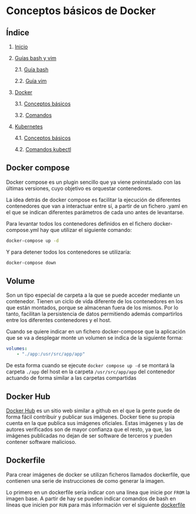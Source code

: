 # Conceptos básicos de Docker

## Índice

1. [Inicio](../../../)
2. [Guías bash y vim](../Guias_bash_y_vim/)

    2.1. [Guía bash](../Guias_bash_y_vim/bash.md)

    2.2. [Guía vim](../Guias_bash_y_vim/vim.md)
 
3. [Docker](../Docker/)

    3.1. [Conceptos básicos](./Conceptos.md)
    
    3.2. [Comandos](./comandos.md)

4. [Kubernetes](../Kubernetes/)

    4.1. [Conceptos básicos](../Kubernetes/Conceptos.md)

    4.2. [Comandos kubectl](../Kubernetes//Comandos_kubectl.md)


## Docker compose

Docker compose es un plugin sencillo que ya viene preinstalado con las últimas versiones, cuyo objetivo es orquestar contenedores.

La idea detrás de docker compose es facilitar la ejecución de diferentes contenedores que van a interactuar entre sí, a partir de un fichero .yaml en el que se indican diferentes parámetros de cada uno antes de levantarse.

Para levantar todos los contenedores definidos en el fichero docker-compose.yml hay que utilizar el siguiente comando:

```bash
docker-compose up -d
```

Y para detener todos los contenedores se utilizaría:

```bash
docker-compose down
```

## Volume

Son un tipo especial de carpeta a la que se puede acceder mediante un contenedor. Tienen un ciclo de vida diferente de los contenedores en los que están montados, porque se almacenan fuera de los mismos. Por lo tanto, facilitan la persistencia de datos permitiendo además compartirlos entre los diferentes contenedores y el host.

Cuando se quiere indicar en un fichero docker-compose que la aplicación que se va a desplegar monte un volumen se indica de la siguiente forma:

```yaml
volumes:
    - "./app:/usr/src/app/app"
```
De esta forma cuando se ejecute `docker compose up -d` se montará la carpeta `./app` del host en la carpeta `/usr/src/app/app` del contenedor actuando de forma similar a las carpetas compartidas

## Docker Hub

[Docker Hub](https://hub.docker.com/) es un sitio web similar a github en el que la gente puede de forma fácil contribuir y publicar sus imágenes. Docker tiene su propia cuenta en la que publica sus imágenes oficiales. Estas imágenes y las de autores verificados son de mayor confianza que el resto, ya que, las imágenes publicadas no dejan de ser software de terceros y pueden contener software malicioso.

## Dockerfile

Para crear imágenes de docker se utilizan ficheros llamados dockerfile, que contienen una serie de instrucciones de como generar la imagen.

Lo primero en un dockerfile sería indicar con una línea que inicie por `FROM` la imagen base. A partir de hay se pueden indicar comandos de bash en líneas que inicien por `RUN` para más información ver el siguiente [dockerfile](./dockerfile)